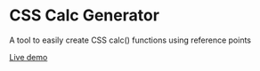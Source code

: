 # CSS Calc Generator

A tool to easily create CSS calc() functions using reference points

[Live demo](https://calc-generator.netlify.app)
